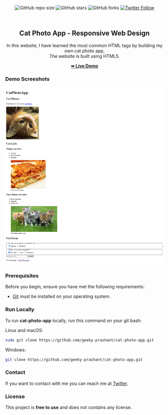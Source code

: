 <div align="center">
  
  ![GitHub repo size](https://img.shields.io/github/repo-size/geeky-prashant/cat-photo-app)
  ![GitHub stars](https://img.shields.io/github/stars/geeky-prashant/cat-photo-app?style=social)
  ![GitHub forks](https://img.shields.io/github/forks/geeky-prashant/cat-photo-app?style=social)
  [![Twitter Follow](https://img.shields.io/twitter/follow/geekyprashant?style=social)](https://twitter.com/intent/follow?screen_name=geekyprashant)
 
  <br />

  <h2 align="center">Cat Photo App - Responsive Web Design</h2>

  In this website, I have learned the most common HTML tags by building my own cat photo app, <br />The website is built using HTML5.

  <a href="https://geeky-prashant.github.io/cat-photo-app/"><strong>➥ Live Demo</strong></a>

</div>

### Demo Screeshots

![Cat Photo App Desktop Demo](./readme-images/CatPhotoApp.png "Desktop Demo")

### Prerequisites

Before you begin, ensure you have met the following requirements:

* [Git](https://git-scm.com/downloads "Download Git") must be installed on your operating system.

### Run Locally

To run **cat-photo-app** locally, run this command on your git bash:

Linux and macOS:

```bash
sudo git clone https://github.com/geeky-prashant/cat-photo-app.git
```

Windows:

```bash
git clone https://github.com/geeky-prashant/cat-photo-app.git
```

### Contact

If you want to contact with me you can reach me at [Twitter](https://www.twitter.com/geekyprashant).

### License

This project is **free to use** and does not contains any license.
